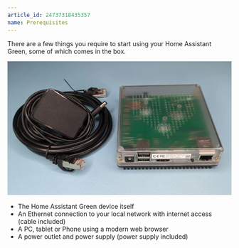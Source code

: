 ```yaml
---
article_id: 24737318435357
name: Prerequisites
---
```


There are a few things you require to start using your Home Assistant Green, some of which comes in the box.

![Home Assistant Green with Power Supply](/assets/images/green-box-contents.webp)

- The Home Assistant Green device itself
- An Ethernet connection to your local network with internet access (cable included)
- A PC, tablet or Phone using a modern web browser
- A power outlet and power supply (power supply included)